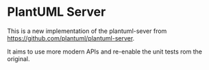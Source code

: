 # PlantUML Server
This is a new implementation of the plantuml-sever from https://github.com/plantuml/plantuml-server.

It aims to use more modern APIs and re-enable the unit tests rom the original.
